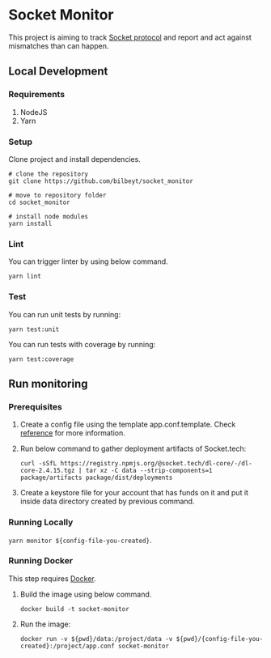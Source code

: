 # Socket Monitor

This project is aiming to track [Socket protocol](https://socket.tech/) and report and act against mismatches than can happen.

## Local Development

### Requirements

1. NodeJS
2. Yarn

### Setup

Clone project and install dependencies.

```
# clone the repository
git clone https://github.com/bilbeyt/socket_monitor

# move to repository folder
cd socket_monitor

# install node modules
yarn install
```

### Lint

You can trigger linter by using below command.

`yarn lint`

### Test

You can run unit tests by running:

`yarn test:unit`

You can run tests with coverage by running:

`yarn test:coverage`

## Run monitoring

### Prerequisites

1. Create a config file using the template app.conf.template. Check [reference](src/README.md) for more information.
2. Run below command to gather deployment artifacts of Socket.tech:

   `curl -sSfL https://registry.npmjs.org/@socket.tech/dl-core/-/dl-core-2.4.15.tgz | tar xz -C data --strip-components=1 package/artifacts package/dist/deployments`
3. Create a keystore file for your account that has funds on it and put it inside data directory created by previous command.

### Running Locally

`yarn monitor ${config-file-you-created}`.

### Running Docker

This step requires [Docker](https://docs.docker.com/engine/install/).

1. Build the image using below command.

   `docker build -t socket-monitor`
2. Run the image:

   `docker run -v ${pwd}/data:/project/data -v ${pwd}/{config-file-you-created}:/project/app.conf socket-monitor`
